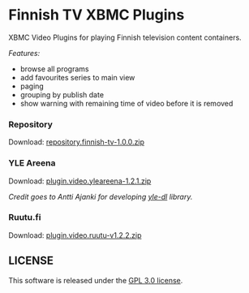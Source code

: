 Finnish TV XBMC Plugins
===============

XBMC Video Plugins for playing Finnish television content containers.

*Features:*
- browse all programs
- add favourites series to main view
- paging
- grouping by publish date
- show warning with remaining time of video before it is removed

### Repository
Download: [repository.finnish-tv-1.0.0.zip](https://github.com/downloads/szymex/xbmc-finnish-tv/repository.finnish-tv-1.0.0.zip)

### YLE Areena

Download: [plugin.video.yleareena-1.2.1.zip](https://github.com/downloads/szymex/xbmc-finnish-tv/plugin.video.yleareena-v1.2.1.zip)

*Credit goes to Antti Ajanki for developing [yle-dl](https://github.com/aajanki/yle-dl) library.*

### Ruutu.fi
Download: [plugin.video.ruutu-v1.2.2.zip](https://github.com/downloads/szymex/xbmc-finnish-tv/plugin.video.ruutu-1.2.2.zip)

## LICENSE
This software is released under the [GPL 3.0 license](http://www.gnu.org/licenses/gpl-3.0.html).
